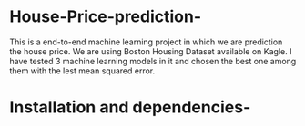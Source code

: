 # House-Price-prediction-
This is a end-to-end machine learning project in which we are prediction the house price. We are using Boston Housing Dataset available on Kagle. I have tested 3 machine learning models in it and chosen the best one among them with the lest mean squared error.

# Installation and dependencies-
